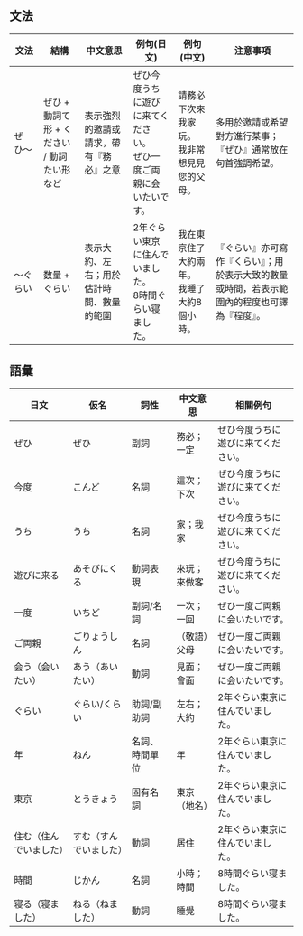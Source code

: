 ## 文法

| 文法 | 結構 | 中文意思 | 例句(日文) | 例句(中文) | 注意事項 |
|------|------|----------|-------------|-------------|----------|
| ぜひ〜 | ぜひ + 動詞て形 + ください / 動詞たい形など | 表示強烈的邀請或請求，帶有『務必』之意 | ぜひ今度うちに遊びに来てください。<br>ぜひ一度ご両親に会いたいです。 | 請務必下次來我家玩。<br>我非常想見見您的父母。 | 多用於邀請或希望對方進行某事；『ぜひ』通常放在句首強調希望。 |
| 〜ぐらい | 数量 + ぐらい | 表示大約、左右；用於估計時間、數量的範圍 | 2年ぐらい東京に住んでいました。<br>8時間ぐらい寝ました。 | 我在東京住了大約兩年。<br>我睡了大約8個小時。 | 『ぐらい』亦可寫作『くらい』；用於表示大致的數量或時間，若表示範圍內的程度也可譯為『程度』。 |


## 語彙

| 日文 | 仮名 | 詞性 | 中文意思 | 相關例句 |
|------|------|------|----------|----------|
| ぜひ | ぜひ | 副詞 | 務必；一定 | ぜひ今度うちに遊びに来てください。 |
| 今度 | こんど | 名詞 | 這次；下次 | ぜひ今度うちに遊びに来てください。 |
| うち | うち | 名詞 | 家；我家 | ぜひ今度うちに遊びに来てください。 |
| 遊びに来る | あそびにくる | 動詞表現 | 來玩；來做客 | ぜひ今度うちに遊びに来てください。 |
| 一度 | いちど | 副詞/名詞 | 一次；一回 | ぜひ一度ご両親に会いたいです。 |
| ご両親 | ごりょうしん | 名詞 | （敬語）父母 | ぜひ一度ご両親に会いたいです。 |
| 会う（会いたい） | あう（あいたい） | 動詞 | 見面；會面 | ぜひ一度ご両親に会いたいです。 |
| ぐらい | ぐらい/くらい | 助詞/副助詞 | 左右；大約 | 2年ぐらい東京に住んでいました。 |
| 年 | ねん | 名詞、時間單位 | 年 | 2年ぐらい東京に住んでいました。 |
| 東京 | とうきょう | 固有名詞 | 東京（地名） | 2年ぐらい東京に住んでいました。 |
| 住む（住んでいました） | すむ（すんでいました） | 動詞 | 居住 | 2年ぐらい東京に住んでいました。 |
| 時間 | じかん | 名詞 | 小時；時間 | 8時間ぐらい寝ました。 |
| 寝る（寝ました） | ねる（ねました） | 動詞 | 睡覺 | 8時間ぐらい寝ました。 |
